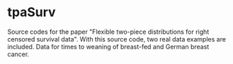 # tpaSurv
Source codes for the paper "Flexible two-piece distributions for right censored survival data". 
With this source code, two real data examples are included. Data for times to weaning of breast-fed and German breast cancer. 
